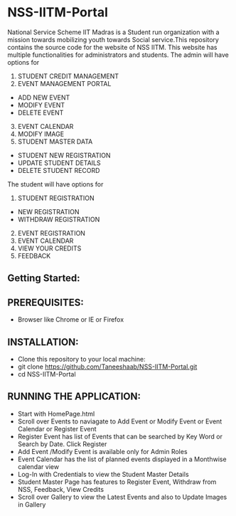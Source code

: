 # NSS-IITM-Portal
National Service Scheme IIT Madras is a Student run organization with a mission towards mobilizing youth towards Social service.This repository contains the source code for the website of NSS IITM. This website has multiple functionalities for administrators and students.
The admin will have options for 
1. STUDENT CREDIT MANAGEMENT
2. EVENT MANAGEMENT PORTAL
  *	  ADD NEW EVENT
  *	  MODIFY EVENT
  *	  DELETE EVENT
3. EVENT CALENDAR
4. MODIFY IMAGE
5. STUDENT MASTER DATA
*	STUDENT NEW REGISTRATION
*	UPDATE STUDENT DETAILS
*	DELETE STUDENT RECORD
  
The student will have options for
1. STUDENT REGISTRATION
*	NEW REGISTRATION
*	WITHDRAW REGISTRATION
2. EVENT REGISTRATION
3. EVENT CALENDAR
4. VIEW YOUR CREDITS
5. FEEDBACK

##  Getting Started:

## PREREQUISITES:
* Browser like Chrome or IE or Firefox

## INSTALLATION:
* Clone this repository to your local machine:
* git clone https://github.com/Taneeshaab/NSS-IITM-Portal.git 
* cd NSS-IITM-Portal

## RUNNING THE APPLICATION:
* Start with HomePage.html
* Scroll over Events to naviagate to Add Event or Modify Event or Event Calendar or Register Event
* Register Event has list of Events that can be searched by Key Word or Search by Date. Click Register
* Add Event /Modify Event is available only for Admin Roles
* Event Calendar has the list of planned events displayed in a Monthwise calendar view
* Log-In with Credentials to view the Student Master Details
* Student Master Page has features to Register Event, Withdraw from NSS, Feedback, View Credits
* Scroll over Gallery to view the Latest Events and also to Update Images in Gallery







